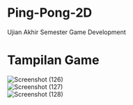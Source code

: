# Ping-Pong-2D
Ujian Akhir Semester Game Development 

# Tampilan Game
![Screenshot (126)](https://user-images.githubusercontent.com/48326587/87266841-6261e780-c4f0-11ea-91f0-d76e5c6d45b9.png)
<br>
![Screenshot (127)](https://user-images.githubusercontent.com/48326587/87267022-cab0c900-c4f0-11ea-804b-39e4d86f42bc.png)
<br>
![Screenshot (128)](https://user-images.githubusercontent.com/48326587/87267027-cd132300-c4f0-11ea-8fde-8495bacef7be.png)


